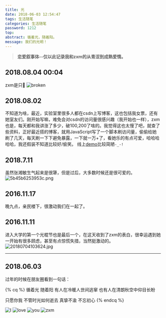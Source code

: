 ```yaml
---
title: 光
date: 2018-06-03 12:54:47
tags: 生活随笔
categories: 生活随笔
password: 1212
top:
abstract: 循着光，随着阳。
message: 我们的光明！
---
```


> **恋爱叙事体--仅以此记录我和zxm的从青涩到成熟爱情。**


## 2018.08.04 00:04

zxm是只🐷
![broken](/光/broken.jpg)

## 2018.08.02

不知道为啥，最近，实验室里很多人都在csdn上写博客，这也包括我女票，还有她室友们。刚开始写嘛，难免会对csdn的访问量很感兴趣（我开始也一样），zxm也是，每天都和我讲涨了多少，破100,200了啥的。我觉得这也太慢了吧，就查了些资料，正好最近搭的博客，就用JavaScript写了一个脚本刷访问量，偷偷给她刷了几天，每天刷一下下避免暴露，一下就一万+了，看她乐的有点可爱，哈哈哈哈哈，我还假装不知道比较好/偷笑。
线上[demo](https://www.lruihao.cn/csdn)比较简陋`-_-!`

## 2018.7.11

虽然张湘敏生气起来是很犟，但是过后，大多数时候还是很可爱的。
![5b45b6253953c.png](https://i.loli.net/2018/08/31/5b88c70c1a738.png)

## 2016.11.17

晚九点，亲民楼下，很激动我们在一起了。

## 2016.11.11

进入大学的第一个光棍节也是最后一个，在这天收到了zxm的表白，很幸运遇到她一开始有很多顾虑，甚至有点惊慌失措，当然挺激动的。
![20180704103624.jpg](/光/161111.jpg)



---

## 2018.06.03

过年的时候在朋友圈看到一句话：

{% cq %}
循着光 随着阳
有人在冷暖人世间逃窜
也有人在清朗秋空中仰目长盼

只愿你我
不管时光如何逝去
真挚不渝 不忘初心
{% endcq %}

![I](/光/i.jpg)
![love](/光/love.jpg)
![you](https://i.loli.net/2018/06/12/5b1fcbd349f1f.jpg)
![zxm](/光/zxm.jpg)
